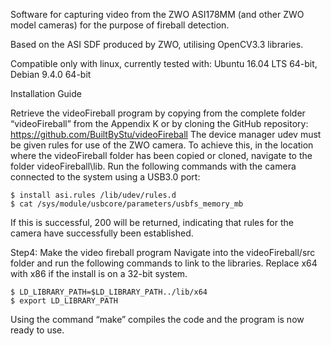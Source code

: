 Software for capturing video from the ZWO ASI178MM (and other ZWO model cameras) for the purpose of fireball detection.

Based on the ASI SDF produced by ZWO, utilising OpenCV3.3 libraries.

Compatible only with linux, currently tested with:
	Ubuntu 16.04 LTS 64-bit,
	Debian 9.4.0 64-bit

Installation Guide

Retrieve the videoFireball program by copying from the complete folder “videoFireball” from the Appendix K or by cloning the GitHub repository:
https://github.com/BuiltByStu/videoFireball
The device manager udev must be given rules for use of the ZWO camera. To achieve this, in the location where the videoFireball folder has been copied or cloned, navigate to the folder videoFireball\lib. Run the following commands with the camera connected to the system using a USB3.0 port:

	$ install asi.rules /lib/udev/rules.d
	$ cat /sys/module/usbcore/parameters/usbfs_memory_mb

If this is successful, 200 will be returned, indicating that rules for the camera have successfully been established.

Step4: Make the video fireball program
Navigate into the videoFireball/src folder and run the following commands to link to the libraries. Replace x64 with x86 if the install is on a 32-bit system.
	
	$ LD_LIBRARY_PATH=$LD_LIBRARY_PATH../lib/x64
	$ export LD_LIBRARY_PATH

Using the command “make” compiles the code and the program is now ready to use.

